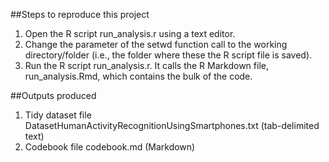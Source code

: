 ##Steps to reproduce this project
1. Open the R script run_analysis.r using a text editor.
2. Change the parameter of the setwd function call to the working directory/folder (i.e., the folder where these the R script file is saved).
3. Run the R script run_analysis.r. It calls the R Markdown file, run_analysis.Rmd, which contains the bulk of the code.

##Outputs produced
1. Tidy dataset file DatasetHumanActivityRecognitionUsingSmartphones.txt (tab-delimited text)
2. Codebook file codebook.md (Markdown)

